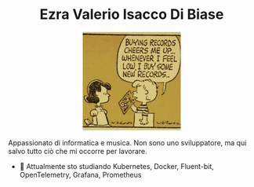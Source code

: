 <p align="center">
<h1 style="text-align: center;">Ezra Valerio Isacco Di Biase</h1>
</p>

[//]: ![](/img/schroeder.jpg)

<p align="center">
<img src="./img/schroeder.jpg" alt="schroeder" width="200" height="200" />
</p>

Appassionato di informatica e musica. Non sono uno sviluppatore, ma qui salvo tutto ciò che mi occorre per lavorare.

- 🌱 Attualmente sto studiando Kubernetes, Docker, Fluent-bit, OpenTelemetry, Grafana, Prometheus